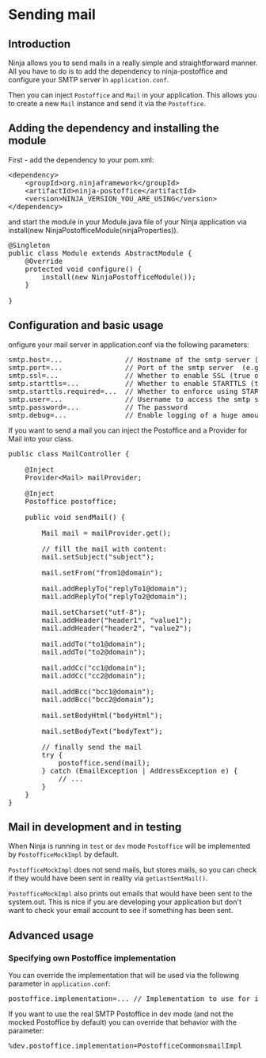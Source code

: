 Sending mail
============

Introduction
------------

Ninja allows you to send mails in a really simple and straightforward manner.
All you have to do is to add the dependency to ninja-postoffice and 
configure your SMTP server in <code>application.conf</code>. 

Then you can inject <code>Postoffice</code> and <code>Mail</code> in your application. 
This allows you to create a new <code>Mail</code> instance and send 
it via the <code>Postoffice</code>.

Adding the dependency and installing the module
-----------------------------------------------

First - add the dependency to your pom.xml:

<pre class="prettyprint">
&lt;dependency&gt;
    &lt;groupId&gt;org.ninjaframework&lt;/groupId&gt;
    &lt;artifactId&gt;ninja-postoffice&lt;/artifactId&gt;
    &lt;version&gt;NINJA_VERSION_YOU_ARE_USING&lt;/version&gt;
&lt;/dependency&gt;
</pre>

and start the module in your Module.java file of your Ninja application via 
install(new NinjaPostofficeModule(ninjaProperties)).

<pre class="prettyprint">
@Singleton
public class Module extends AbstractModule {
    @Override
    protected void configure() { 
        install(new NinjaPostofficeModule());
    }

}
</pre>

Configuration and basic usage
-----------------------------

onfigure your mail server in application.conf via the following parameters:

<pre class="prettyprint">
smtp.host=...               // Hostname of the smtp server (e.g. smtp.mycompany.com)
smtp.port=...               // Port of the smtp server  (e.g. 465).
smtp.ssl=...                // Whether to enable SSL (true or false, default is false)
smtp.starttls=...           // Whether to enable STARTTLS (true or false, default is false)
smtp.starttls.required=...  // Whether to enforce using STARTTLS (true or false, default is false)
smtp.user=...               // Username to access the smtp server
smtp.password=...           // The password
smtp.debug=...              // Enable logging of a huge amount of debug information (true or false)
</pre>


If you want to send a mail you can inject the Postoffice and a Provider for
Mail into your class.

<pre class="prettyprint">
public class MailController {

    @Inject
    Provider&lt;Mail&gt; mailProvider;

    @Inject
    Postoffice postoffice;

    public void sendMail() {
    
        Mail mail = mailProvider.get();

        // fill the mail with content:
        mail.setSubject("subject");

        mail.setFrom("from1@domain");

        mail.addReplyTo("replyTo1@domain");
        mail.addReplyTo("replyTo2@domain");

        mail.setCharset("utf-8");
        mail.addHeader("header1", "value1");
        mail.addHeader("header2", "value2");

        mail.addTo("to1@domain");
        mail.addTo("to2@domain");

        mail.addCc("cc1@domain");
        mail.addCc("cc2@domain");

        mail.addBcc("bcc1@domain");
        mail.addBcc("bcc2@domain");

        mail.setBodyHtml("bodyHtml");

        mail.setBodyText("bodyText");

        // finally send the mail
		try {
		    postoffice.send(mail);
		} catch (EmailException | AddressException e) {
		    // ...
		}
    }
}
</pre>


Mail in development and in testing
----------------------------------

When Ninja is running in <code>test</code> or <code>dev</code> mode 
<code>Postoffice</code> will be implemented by <code>PostofficeMockImpl</code> by default.

<code>PostofficeMockImpl</code> does not send mails, but stores mails, so you can check
if they would have been sent in reality via <code>getLastSentMail()</code>.

<code>PostofficeMockImpl</code> also prints out emails that would have been sent
to the system.out. This is nice if you are developing your application but
don't want to check your email account to see if something has been sent.


Advanced usage
--------------

### Specifying own Postoffice implementation

You can override the implementation that will be used via the following parameter
in <code>application.conf</code>:

<pre class="prettyprint">
postoffice.implementation=... // Implementation to use for interface Postoffice
</pre>

If you want to use the real SMTP Postoffice in dev mode (and not the mocked
Postoffice by default) you can override that behavior with the parameter:

<pre class="prettyprint">
%dev.postoffice.implementation=PostofficeCommonsmailImpl
</pre>
